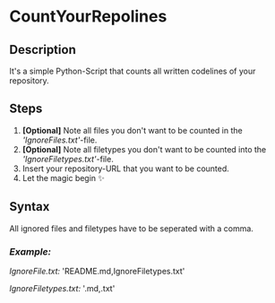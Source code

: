 # CountYourRepolines
## Description
It's a simple Python-Script that counts all written codelines of your repository.

## Steps
1. **[Optional]** Note all files you don't want to be counted in the *'IgnoreFiles.txt'*-file.
2. **[Optional]** Note all filetypes you don't want to be counted into the *'IgnoreFiletypes.txt'*-file.
3. Insert your repository-URL that you want to be counted.
4. Let the magic begin :sparkles:

## Syntax
All ignored files and filetypes have to be seperated with a comma.

### ***Example:***
*IgnoreFile.txt:* 'README.md,IgnoreFiletypes.txt'

*IgnoreFiletypes.txt:* '.md,.txt'
